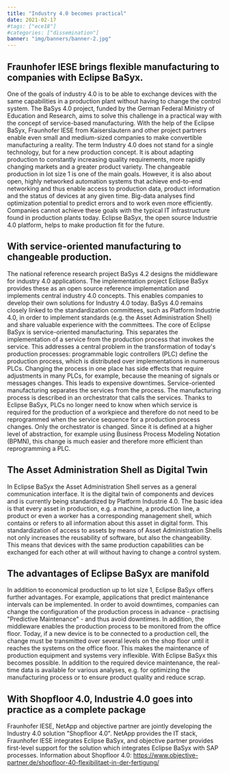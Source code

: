 ```yaml
---
title: "Industry 4.0 becomes practical"
date: 2021-02-17
#tags: ["ece18"]
#categories: ["dissemination"]
banner: "img/banners/banner-2.jpg"
---
```


## Fraunhofer IESE brings flexible manufacturing to companies with Eclipse BaSyx.
One of the goals of industry 4.0 is to be able to exchange devices with the same capabilities in a production plant without having to change the control system. The BaSys 4.0 project, funded by the German Federal Ministry of Education and Research, aims to solve this challenge in a practical way with the concept of service-based manufacturing. With the help of the Eclipse BaSyx, Fraunhofer IESE from Kaiserslautern and other project partners enable even small and medium-sized companies to make convertible manufacturing a reality.
The term Industry 4.0 does not stand for a single technology, but for a new production concept. It is about adapting production to constantly increasing quality requirements, more rapidly changing markets and a greater product variety. The changeable production in lot size 1 is one of the main goals. However, it is also about open, highly networked automation systems that achieve end-to-end networking and thus enable access to production data, product information and the status of devices at any given time. Big-data analyses find optimization potential to predict errors and to work even more efficiently. Companies cannot achieve these goals with the typical IT infrastructure found in production plants today. Eclipse BaSyx, the open source Industrie 4.0 platform, helps to make production fit for the future.

## With service-oriented manufacturing to changeable production.
The national reference research project BaSys 4.2 designs the middleware for industry 4.0 applications. The implementation project Eclipse BaSyx provides these as an open source reference implementation and implements central industry 4.0 concepts. This enables companies to develop their own solutions for Industry 4.0 today. BaSys 4.0 remains closely linked to the standardization committees, such as Platform Industrie 4.0, in order to implement standards (e.g. the Asset Administration Shell) and share valuable experience with the committees.
The core of Eclipse BaSyx is service-oriented manufacturing. This separates the implementation of a service from the production process that invokes the service. This addresses a central problem in the transformation of today's production processes: programmable logic controllers (PLC) define the production process, which is distributed over implementations in numerous PLCs. Changing the process in one place has side effects that require adjustments in many PLCs, for example, because the meaning of signals or messages changes. This leads to expensive downtimes. Service-oriented manufacturing separates the services from the process. The manufacturing process is described in an orchestrator that calls the services. Thanks to Eclipse BaSyx, PLCs no longer need to know when which service is required for the production of a workpiece and therefore do not need to be reprogrammed when the service sequence for a production process changes. Only the orchestrator is changed. Since it is defined at a higher level of abstraction, for example using Business Process Modeling Notation (BPMN), this change is much easier and therefore more efficient than reprogramming a PLC.

## The Asset Administration Shell as Digital Twin
In Eclipse BaSyx the Asset Administration Shell serves as a general communication interface. It is the digital twin of components and devices and is currently being standardized by Platform Industrie 4.0. The basic idea is that every asset in production, e.g. a machine, a production line, a product or even a worker has a corresponding management shell, which contains or refers to all information about this asset in digital form.
This standardization of access to assets by means of Asset Administration Shells not only increases the reusability of software, but also the changeability. This means that devices with the same production capabilities can be exchanged for each other at will without having to change a control system.

## The advantages of Eclipse BaSyx are manifold
In addition to economical production up to lot size 1, Eclipse BaSyx offers further advantages. For example, applications that predict maintenance intervals can be implemented. In order to avoid downtimes, companies can change the configuration of the production process in advance - practising "Predictive Maintenance" - and thus avoid downtimes. In addition, the middleware enables the production process to be monitored from the office floor. Today, if a new device is to be connected to a production cell, the change must be transmitted over several levels on the shop floor until it reaches the systems on the office floor. This makes the maintenance of production equipment and systems very inflexible. With Eclipse BaSyx this becomes possible. In addition to the required device maintenance, the real-time data is available for various analyses, e.g. for optimizing the manufacturing process or to ensure product quality and reduce scrap.

## With Shopfloor 4.0, Industrie 4.0 goes into practice as a complete package
Fraunhofer IESE, NetApp and objective partner are jointly developing the Industry 4.0 solution "Shopfloor 4.0". NetApp provides the IT stack, Fraunhofer IESE integrates Eclipse BaSyx, and objective partner provides first-level support for the solution which integrates Eclipse BaSyx with SAP processes.
Information about Shopfloor 4.0: https://www.objective-partner.de/shopfloor-40-flexibilitaet-in-der-fertigung/